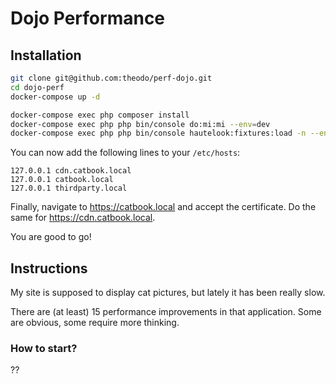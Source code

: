 # Dojo Performance

## Installation

```sh
git clone git@github.com:theodo/perf-dojo.git
cd dojo-perf
docker-compose up -d

docker-compose exec php composer install
docker-compose exec php php bin/console do:mi:mi --env=dev
docker-compose exec php php bin/console hautelook:fixtures:load -n --env=dev
```

You can now add the following lines to your `/etc/hosts`:
```
127.0.0.1 cdn.catbook.local
127.0.0.1 catbook.local
127.0.0.1 thirdparty.local
```

Finally, navigate to https://catbook.local and accept the certificate. Do the same for https://cdn.catbook.local.

You are good to go!

## Instructions

My site is supposed to display cat pictures, but lately it has been really slow.

There are (at least) 15 performance improvements in that application. Some are obvious, some require more thinking.

### How to start?

??

